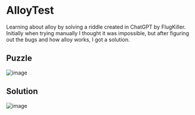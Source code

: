 # AlloyTest
Learning about alloy by solving a riddle created in ChatGPT by FlugKiller. Initially when trying manually I thought it was impossible, but after figuring out the bugs and how alloy works, I got a solution. 

## Puzzle

![image](https://user-images.githubusercontent.com/36188103/213883851-7644f7c0-ecde-4256-9c4f-1c214a040ca0.png)

## Solution

![image](https://user-images.githubusercontent.com/36188103/213883889-348fe949-3b83-4a73-a0b9-5303de4d6ae4.png)
